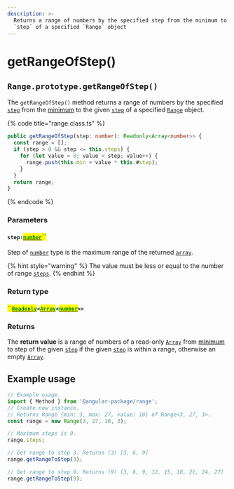 ```yaml
---
description: >-
  Returns a range of numbers by the specified step from the minimum to the given
  `step` of a specified `Range` object
---
```


# getRangeOfStep()

## `Range.prototype.getRangeOfStep()`

The `getRangeOfStep()` method returns a range of numbers by the specified [`step`](../accessors/get-step.md) from the [minimum](../properties/min.md) to the given [`step`](getrangeofstep.md#step-number) of a specified [`Range`](broken-reference) object.

{% code title="range.class.ts" %}
```typescript
public getRangeOfStep(step: number): Readonly<Array<number>> {
  const range = [];
  if (step > 0 && step <= this.steps) {
    for (let value = 0; value < step; value++) {
      range.push(this.min + value * this.#step);
    }
  }
  return range;
}
```
{% endcode %}

### Parameters

#### `step:`[<mark style="color:green;">`number`</mark>](https://www.typescriptlang.org/docs/handbook/basic-types.html#number)<mark style="color:green;">``</mark>

Step of [`number`](https://developer.mozilla.org/en-US/docs/Web/JavaScript/Reference/Global\_Objects/Number) type is the maximum range of the returned [`array`](https://developer.mozilla.org/en-US/docs/Web/JavaScript/Reference/Global\_Objects/Array).&#x20;

{% hint style="warning" %}
The value must be less or equal to the number of range [`steps`](../accessors/get-steps.md).
{% endhint %}

### Return type

#### <mark style="color:green;">``</mark>[<mark style="color:green;">`Readonly`</mark>](https://www.typescriptlang.org/docs/handbook/utility-types.html#readonlytype)`<`[<mark style="color:green;">`Array`</mark>](https://www.typescriptlang.org/docs/handbook/2/everyday-types.html#arrays)`<`[<mark style="color:green;">`number`</mark>](https://www.typescriptlang.org/docs/handbook/basic-types.html#number)`>>`

### Returns

The **return value** is a range of numbers of a read-only [`Array`](https://developer.mozilla.org/en-US/docs/Web/JavaScript/Reference/Global\_Objects/Array) from [minimum](../properties/min.md) to step of the given [`step`](getrangeofstep.md#step-number) if the given [`step`](getrangeofstep.md#step-number) is within a range, otherwise an empty [`Array`](https://developer.mozilla.org/en-US/docs/Web/JavaScript/Reference/Global\_Objects/Array).

## Example usage

```typescript
// Example usage.
import { Method } from '@angular-package/range';
// Create new instance.
// Returns Range {min: 3, max: 27, value: 10} of Range<3, 27, 3>.
const range = new Range(3, 27, 10, 3);

// Maximum steps is 9.
range.steps;

// Get range to step 3. Returns (3) [3, 6, 9]
range.getRangeToStep(3);

// Get range to step 9. Returns (9) [3, 6, 9, 12, 15, 18, 21, 24, 27]
range.getRangeToStep(9);
```
